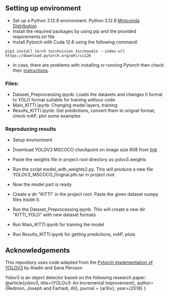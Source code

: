 ## Setting up environment
- Set up a Python 3.12.8 environment. Python 3.12.8 [Miniconda Distribution](https://www.anaconda.com/download)
- Install the required packages by using pip and the provided requirements.txt file
- Install Pytorch with Cuda 12.6 using the following command:
```
pip3 install torch torchvision torchaudio --index-url https://download.pytorch.org/whl/cu126
```
- In case, there are problems with installing or running Pytorch then check their [instructions](https://pytorch.org/get-started/locally/).

### Files:
- Dataset_Preprocessing.ipynb: Loads the datasets and changes it format to YOLO format suitable for training withour code
- Main_KITTI.ipynb: Changing model layers, training
- Results_KITTI.ipynb: Get predictions, convert them to orignal format, check mAP, plot some examples
### Reproducing results
- Setup environment
- Download YOLOV3 MSCOCO checkpoint on image size 608 from [link](https://data.pjreddie.com/files/yolov3.weights)
- Paste the weights file in project root directory as yolov3.weights
- Run the script model_with_weights2.py. This will produce a new file YOLOV3_MSCOCO_Orignal.pth.tar in project root
- Now the model part is ready

- Create a dir "KITTI" in the project root. Paste the given dataset numpy files inside it.
- Run the Dataset_Preprocessing.ipynb. This will create a new dir "KITTI_YOLO" with new dataset formats
- Run Main_KITTI.ipynb for training the model
- Run Results_KITTI.ipynb for getting predictions, mAP, plots

## Acknowledgements
This repository uses code adapted from the [Pytorch implementation of YOLOV3](https://github.com/SannaPersson/YOLOv3-PyTorch) by Aladin and Sana Persson 

Yolov3 is an object detector based on the following research paper:
@article{yolov3,
  title={YOLOv3: An Incremental Improvement},
  author={Redmon, Joseph and Farhadi, Ali},
  journal = {arXiv},
  year={2018}
}